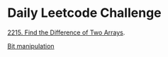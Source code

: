 # Daily Leetcode Challenge
[2215. Find the Difference of Two Arrays](https://leetcode.com/problems/find-the-difference-of-two-arrays/description).


[Bit manipulation](https://cp-algorithms.com/algebra/bit-manipulation.html)